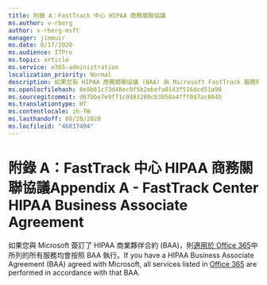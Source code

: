 ```yaml
---
title: 附錄 A：FastTrack 中心 HIPAA 商務關聯協議
ms.author: v-rberg
author: v-rberg-msft
manager: jimmuir
ms.date: 8/17/2020
ms.audience: ITPro
ms.topic: article
ms.service: o365-administration
localization_priority: Normal
description: 如果您有 HIPAA 商務關聯協議 (BAA) 與 Microsoft FastTrack 服務時，列示於 FastTrack Center Benefit for Office 365 的所有服務均包含於該 BAA，除了︰
ms.openlocfilehash: 0e8b61c73d48ec0f5b2ebefa0143f516dcd51a98
ms.sourcegitcommit: d67bbe7e9f71c9983280cb3858a4fff0d7ac884b
ms.translationtype: HT
ms.contentlocale: zh-TW
ms.lasthandoff: 08/20/2020
ms.locfileid: "46817494"
---
```

# <a name="appendix-a---fasttrack-center-hipaa-business-associate-agreement"></a><span data-ttu-id="7e04a-103">附錄 A：FastTrack 中心 HIPAA 商務關聯協議</span><span class="sxs-lookup"><span data-stu-id="7e04a-103">Appendix A - FastTrack Center HIPAA Business Associate Agreement</span></span>

<span data-ttu-id="7e04a-104">如果您與 Microsoft 簽訂了 HIPAA 商業夥伴合約 (BAA)，則[適用於 Office 365](products-and-capabilities.md#office-365)中所列的所有服務均會按照 BAA 執行。</span><span class="sxs-lookup"><span data-stu-id="7e04a-104">If you have a HIPAA Business Associate Agreement (BAA) agreed with Microsoft, all services listed in [Office 365](products-and-capabilities.md#office-365) are performed in accordance with that BAA.</span></span>


